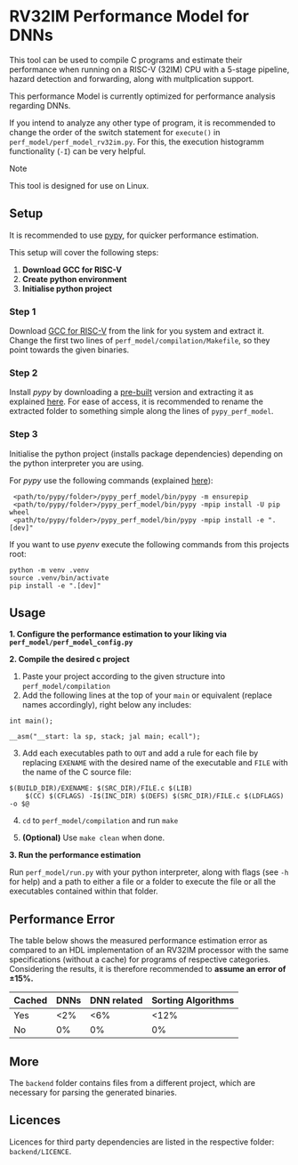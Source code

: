 # RV32IM Performance Model for DNNs

This tool can be used to compile C programs and estimate their performance when running on a RISC-V (32IM) CPU with a 5-stage pipeline, hazard detection and forwarding, along with multplication support.

This performance Model is currently optimized for performance analysis regarding DNNs.

If you intend to analyze any other type of program, it is recommended to change the order of the switch statement for `execute()` in `perf_model/perf_model_rv32im.py`. For this, the execution histogramm functionality (`-I`) can be very helpful.

> [!NOTE]
> This tool is designed for use on Linux.


## Setup
It is recommended to use [pypy](https://doc.pypy.org/en/latest/index.html), for quicker performance estimation.

This setup will cover the following steps:

1.  **Download GCC for RISC-V**
2.  **Create python environment**
3.  **Initialise python project**


### Step 1
Download [GCC for RISC-V](https://github.com/xpack-dev-tools/riscv-none-elf-gcc-xpack/releases/tag/v14.2.0-3) from the link for you system and extract it.
Change the first two lines of `perf_model/compilation/Makefile`, so they point towards the given binaries.

### Step 2
Install *pypy* by downloading a [pre-built](https://pypy.org/download.html) version and extracting it as explained [here](https://doc.pypy.org/en/latest/install.html#download-a-pre-built-pypy).
For ease of access, it is recommended to rename the extracted folder to something simple along the lines of `pypy_perf_model`.

### Step 3
Initialise the python project (installs package dependencies) depending on the python interpreter you are using.

For *pypy* use the following commands (explained [here](https://doc.pypy.org/en/latest/install.html#installing-more-modules)):

```
 <path/to/pypy/folder>/pypy_perf_model/bin/pypy -m ensurepip
 <path/to/pypy/folder>/pypy_perf_model/bin/pypy -mpip install -U pip wheel
 <path/to/pypy/folder>/pypy_perf_model/bin/pypy -mpip install -e ".[dev]"
```

If you want to use *pyenv* execute the following commands from this projects root:
```
python -m venv .venv
source .venv/bin/activate
pip install -e ".[dev]"
```

## Usage
**1. Configure the performance estimation to your liking via `perf_model/perf_model_config.py`**

**2. Compile the desired c project**

1. Paste your project according to the given structure into `perf_model/compilation`
2. Add the following lines at the top of your `main` or equivalent (replace names accordingly), right below any includes:
```
int main();

__asm("__start: la sp, stack; jal main; ecall");
```
3. Add each executables path to `OUT` and add a rule for each file by replacing `EXENAME` with the desired name of the executable and `FILE` with the name of the C source file:
```
$(BUILD_DIR)/EXENAME: $(SRC_DIR)/FILE.c $(LIB)
	$(CC) $(CFLAGS) -I$(INC_DIR) $(DEFS) $(SRC_DIR)/FILE.c $(LDFLAGS) -o $@
```
4. `cd` to `perf_model/compilation` and run `make`

5. **(Optional)** Use `make clean` when done.

**3. Run the performance estimation**

Run `perf_model/run.py` with your python interpreter, along with flags (see `-h` for help) and a path to either a file or a folder to execute the file or all the executables contained within that folder.


## Performance Error

The table below shows the measured performance estimation error as compared to an HDL implementation of an RV32IM processor with the same specifications (without a cache) for programs of respective categories. Considering the results, it is therefore recommended to **assume an error of ±15%.**

| Cached   | DNNs          | DNN related   | Sorting Algorithms |
| -------- | ------------- | ------------- | ------------------ |
| Yes      | <2%           | <6%           | <12%               |
| No       | 0%            | 0%            |  0%                |


## More

The `backend` folder contains files from a different project, which are necessary for parsing the generated binaries.

## Licences

Licences for third party dependencies are listed in the respective folder: `backend/LICENCE`.
